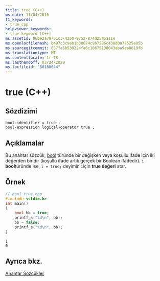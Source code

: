 ```yaml
---
title: true (C++)
ms.date: 11/04/2016
f1_keywords:
- true_cpp
helpviewer_keywords:
- true keyword [C++]
ms.assetid: 96be2a70-51c3-4250-9752-874d25a5a11e
ms.openlocfilehash: b497c3c9eb1b30074c9b7286c438d0077525e05b
ms.sourcegitcommit: 857fa6b530224fa6c18675138043aba9aa0619fb
ms.translationtype: MT
ms.contentlocale: tr-TR
ms.lasthandoff: 03/24/2020
ms.locfileid: "80188044"
---
```

# <a name="true-c"></a>true (C++)

## <a name="syntax"></a>Sözdizimi

```
bool-identifier = true ;
bool-expression logical-operator true ;
```

## <a name="remarks"></a>Açıklamalar

Bu anahtar sözcük, [bool](../cpp/bool-cpp.md) türünde bir değişken veya koşullu ifade için iki değerden biridir (koşullu ifade artık gerçek bir Boolean ifadedir). `i` **bool**türünde ise, `i = true;` deyimin `i`için **true değeri** atar.

## <a name="example"></a>Örnek

```cpp
// bool_true.cpp
#include <stdio.h>
int main()
{
    bool bb = true;
    printf_s("%d\n", bb);
    bb = false;
    printf_s("%d\n", bb);
}
```

```Output
1
0
```

## <a name="see-also"></a>Ayrıca bkz.

[Anahtar Sözcükler](../cpp/keywords-cpp.md)
